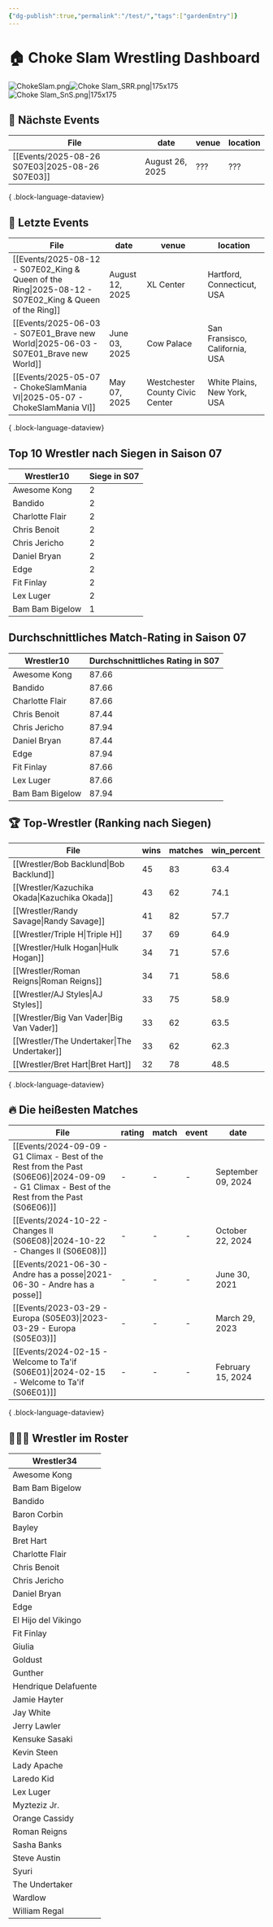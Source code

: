 ```yaml
---
{"dg-publish":true,"permalink":"/test/","tags":["gardenEntry"]}
---
```



# 🏠 Choke Slam Wrestling Dashboard
![ChokeSlam.png](/img/user/z_Images/ChokeSlam.png)![Choke Slam_SRR.png|175x175](/img/user/z_Images/Choke%20Slam_SRR.png)![Choke Slam_SnS.png|175x175](/img/user/z_Images/Choke%20Slam_SnS.png)

## 📅 Nächste Events
| File                                               | date            | venue | location |
| -------------------------------------------------- | --------------- | ----- | -------- |
| [[Events/2025-08-26 S07E03\|2025-08-26 S07E03]] | August 26, 2025 | ???   | ???      |

{ .block-language-dataview}

## 📅 Letzte Events
| File                                                                                                     | date            | venue                           | location                       |
| -------------------------------------------------------------------------------------------------------- | --------------- | ------------------------------- | ------------------------------ |
| [[Events/2025-08-12 - S07E02_King & Queen of the Ring\|2025-08-12 - S07E02_King & Queen of the Ring]] | August 12, 2025 | XL Center                       | Hartford, Connecticut, USA     |
| [[Events/2025-06-03 - S07E01_Brave new World\|2025-06-03 - S07E01_Brave new World]]                   | June 03, 2025   | Cow Palace                      | San Fransisco, California, USA |
| [[Events/2025-05-07 - ChokeSlamMania VI\|2025-05-07 - ChokeSlamMania VI]]                             | May 07, 2025    | Westchester County Civic Center | White Plains, New York, USA    |

{ .block-language-dataview}

<h2><span>Top 10 Wrestler nach Siegen in Saison 07</span></h2><div><table class="dataview table-view-table"><thead class="table-view-thead"><tr class="table-view-tr-header"><th class="table-view-th"><span>Wrestler</span><span class="dataview small-text">10</span></th><th class="table-view-th"><span>Siege in S07</span></th></tr></thead><tbody class="table-view-tbody"><tr><td><span>Awesome Kong</span></td><td>2</td></tr><tr><td><span>Bandido</span></td><td>2</td></tr><tr><td><span>Charlotte Flair</span></td><td>2</td></tr><tr><td><span>Chris Benoit</span></td><td>2</td></tr><tr><td><span>Chris Jericho</span></td><td>2</td></tr><tr><td><span>Daniel Bryan</span></td><td>2</td></tr><tr><td><span>Edge</span></td><td>2</td></tr><tr><td><span>Fit Finlay</span></td><td>2</td></tr><tr><td><span>Lex Luger</span></td><td>2</td></tr><tr><td><span>Bam Bam Bigelow</span></td><td>1</td></tr></tbody></table></div><h2><span>Durchschnittliches Match-Rating in Saison 07</span></h2><div><table class="dataview table-view-table"><thead class="table-view-thead"><tr class="table-view-tr-header"><th class="table-view-th"><span>Wrestler</span><span class="dataview small-text">10</span></th><th class="table-view-th"><span>Durchschnittliches Rating in S07</span></th></tr></thead><tbody class="table-view-tbody"><tr><td><span>Awesome Kong</span></td><td><span>87.66</span></td></tr><tr><td><span>Bandido</span></td><td><span>87.66</span></td></tr><tr><td><span>Charlotte Flair</span></td><td><span>87.66</span></td></tr><tr><td><span>Chris Benoit</span></td><td><span>87.44</span></td></tr><tr><td><span>Chris Jericho</span></td><td><span>87.94</span></td></tr><tr><td><span>Daniel Bryan</span></td><td><span>87.44</span></td></tr><tr><td><span>Edge</span></td><td><span>87.94</span></td></tr><tr><td><span>Fit Finlay</span></td><td><span>87.66</span></td></tr><tr><td><span>Lex Luger</span></td><td><span>87.66</span></td></tr><tr><td><span>Bam Bam Bigelow</span></td><td><span>87.94</span></td></tr></tbody></table></div>

## 🏆 Top-Wrestler (Ranking nach Siegen)
| File                                             | wins | matches | win_percent |
| ------------------------------------------------ | ---- | ------- | ----------- |
| [[Wrestler/Bob Backlund\|Bob Backlund]]       | 45   | 83      | 63.4        |
| [[Wrestler/Kazuchika Okada\|Kazuchika Okada]] | 43   | 62      | 74.1        |
| [[Wrestler/Randy Savage\|Randy Savage]]       | 41   | 82      | 57.7        |
| [[Wrestler/Triple H\|Triple H]]               | 37   | 69      | 64.9        |
| [[Wrestler/Hulk Hogan\|Hulk Hogan]]           | 34   | 71      | 57.6        |
| [[Wrestler/Roman Reigns\|Roman Reigns]]       | 34   | 71      | 58.6        |
| [[Wrestler/AJ Styles\|AJ Styles]]             | 33   | 75      | 58.9        |
| [[Wrestler/Big Van Vader\|Big Van Vader]]     | 33   | 62      | 63.5        |
| [[Wrestler/The Undertaker\|The Undertaker]]   | 33   | 62      | 62.3        |
| [[Wrestler/Bret Hart\|Bret Hart]]             | 32   | 78      | 48.5        |

{ .block-language-dataview}

## 🔥 Die heißesten Matches
| File                                                                                                                                             | rating | match | event | date               |
| ------------------------------------------------------------------------------------------------------------------------------------------------ | ------ | ----- | ----- | ------------------ |
| [[Events/2024-09-09 - G1 Climax - Best of the Rest from the Past (S06E06)\|2024-09-09 - G1 Climax - Best of the Rest from the Past (S06E06)]] | \-     | \-    | \-    | September 09, 2024 |
| [[Events/2024-10-22 - Changes II (S06E08)\|2024-10-22 - Changes II (S06E08)]]                                                                 | \-     | \-    | \-    | October 22, 2024   |
| [[Events/2021-06-30 - Andre has a posse\|2021-06-30 - Andre has a posse]]                                                                     | \-     | \-    | \-    | June 30, 2021      |
| [[Events/2023-03-29 - Europa (S05E03)\|2023-03-29 - Europa (S05E03)]]                                                                         | \-     | \-    | \-    | March 29, 2023     |
| [[Events/2024-02-15 - Welcome to Ta'if (S06E01)\|2024-02-15 - Welcome to Ta'if (S06E01)]]                                                     | \-     | \-    | \-    | February 15, 2024  |

{ .block-language-dataview}

## 🧑🤝🧑 Wrestler im Roster
<div><table class="dataview table-view-table"><thead class="table-view-thead"><tr class="table-view-tr-header"><th class="table-view-th"><span>Wrestler</span><span class="dataview small-text">34</span></th></tr></thead><tbody class="table-view-tbody"><tr><td><span>Awesome Kong</span></td></tr><tr><td><span>Bam Bam Bigelow</span></td></tr><tr><td><span>Bandido</span></td></tr><tr><td><span>Baron Corbin</span></td></tr><tr><td><span>Bayley</span></td></tr><tr><td><span>Bret Hart</span></td></tr><tr><td><span>Charlotte Flair</span></td></tr><tr><td><span>Chris Benoit</span></td></tr><tr><td><span>Chris Jericho</span></td></tr><tr><td><span>Daniel Bryan</span></td></tr><tr><td><span>Edge</span></td></tr><tr><td><span>El Hijo del Vikingo</span></td></tr><tr><td><span>Fit Finlay</span></td></tr><tr><td><span>Giulia</span></td></tr><tr><td><span>Goldust</span></td></tr><tr><td><span>Gunther</span></td></tr><tr><td><span>Hendrique Delafuente</span></td></tr><tr><td><span>Jamie Hayter</span></td></tr><tr><td><span>Jay White</span></td></tr><tr><td><span>Jerry Lawler</span></td></tr><tr><td><span>Kensuke Sasaki</span></td></tr><tr><td><span>Kevin Steen</span></td></tr><tr><td><span>Lady Apache</span></td></tr><tr><td><span>Laredo Kid</span></td></tr><tr><td><span>Lex Luger</span></td></tr><tr><td><span>Myzteziz Jr.</span></td></tr><tr><td><span>Orange Cassidy</span></td></tr><tr><td><span>Roman Reigns</span></td></tr><tr><td><span>Sasha Banks</span></td></tr><tr><td><span>Steve Austin</span></td></tr><tr><td><span>Syuri</span></td></tr><tr><td><span>The Undertaker</span></td></tr><tr><td><span>Wardlow</span></td></tr><tr><td><span>William Regal</span></td></tr></tbody></table></div>
